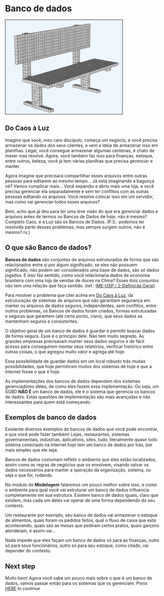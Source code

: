 # Banco de dados

![Um banco de dados (literalmente)](../images/1-Introducao/bd1.jpg)

## Do Caos à Luz

Imagine que você, meu caro discípulo, começa um negócio, e você precisa armazenar os dados dos seus clientes, e vem a ideia de armazenar isso em planilhas. Legal, você consegue armazenar algumas centenas, é chato de mexer mas resolve. Agora, você também faz isso para finanças, estoque, entre outros, beleza, você já tem várias planilhas que precisa gerenciar e manter.

Agora imagine que precisará compartilhar esses arquivos entre outras pessoas para editarem ao mesmo tempo... Já está imaginando a bagunça né? Vamos complicar mais... Você expandiu e abriu mais uma loja, e você precisa gerenciar ela separadamente e sem ter conflitos com as outras pessoas editando os arquivos. Você resolve colocar isso em um servidor, mas como vai gerenciar todos esses arquivos?

Bem, acho que já deu para ter uma leve visão do que era gerenciar dados e arquivos antes de termos os Bancos de Dados de hoje, não é mesmo? Completo Caos, e a Luz são os Bancos de Dados. (P.S.: podemos ter resolvido parte desses problemas, mas sempre surgem outros, não é mesmo? rs.)

## O que são Banco de dados?

**Bancos de dados** são conjuntos de arquivos estruturados de forma que são relacionados entre si por algum significado, se eles não possuem significado, não podem ser considerados uma base de dados, são só dados jogados. E isso faz sentido, como você relacionaria dados de economia brasileira com uma loja de vendas de doces na China? Esses dois conjuntos não tem uma relação que faça sentido. (ref.: [IME-USP / 2-Definição Geral](https://www.ime.usp.br/~jef/apostila.pdf))

Para resolver o problema que citei acima em [Do Caos à Luz](##-Do-Caos-à-Luz), da estruturação de sistemas de arquivos que não garantiam segurança em manter os arquivos de dados seguros, independentes, sem conflitos, entre outros problemas, os Bancos de dados foram criados, formas estruturadas e seguras que garantem (até certo ponto, claro), que seus dados se mantenham seguros e consistentes.

O objetivo geral de um banco de dados é guardar e permitir buscar dados de forma segura. Esse é o princípio dele. Não tem muito segredo. As grandes empresas precisavam manter seus dados seguros e de fácil acesso para conseguirem montar seus relatórios, verificar histórico entre outras coisas, o que agregou muito valor e agrega até hoje.

Essa possibilidade de guardar dados em um local robusto trás muitas possibilidades, que hoje permitiram muitos dos sistemas de hoje e que a internet fosse o que é hoje.

As implementações dos bancos de dados dependem dos sistemas gerenciadores deles, de como eles fazem essa implementação. Ou seja, um SGBD **NÃO É** um banco de dados, ele é o sistema que gerencia os bancos de dados. Estas questões de implementação são mais avançadas e não interessantes para quem está começando.

## Exemplos de banco de dados

Existente diversos exemplos de bancos de dados que você pode encontrar, e que você pode fazer também! Lojas, restaurantes, sistemas governamentais, indústrias, aplicativos, sites, tudo, literalmente quase todo sistema conectado na internet hoje tem um banco de dados por trás, por mais simples que ele seja.

Bancos de dados costumam refletir o ambiente que eles estão localizados, assim como as regras de negócios que os envolvem, visando salvar os dados necessários para manter a operação da organização, sistema, ou seja o que for, rodando.

No módulo de **Modelagem** falaremos um pouco melhor sobre isso, e como o ambiente para qual você vai estruturar um banco de dados influencia completamente em sua estrutura. Existem banco de dados iguais, claro que existem, mas cada um deles vai operar de uma forma dependendo do seu contexto.

Um restaurante por exemplo, seu banco de dados vai armazenar o estoque de alimentos, quais foram os pedidos feitos, qual o fluxo de caixa que está acontecendo, quais são as mesas que pediram certos pratos, quais garçons atenderam, e assim vai...

Nada impede que eles façam um banco de dados só para as finanças, outro só para seus funcionários, outro só para seu estoque, como citado, vai depender do contexto.

## Next step

Muito bem! Agora você sabe um pouco mais sobre o que é um banco de dados, vamos passar então para os sistemas que os gerenciam. *Press [HERE](./3-SGBD.md) to continue*
